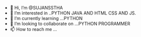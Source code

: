 - 👋 Hi, I’m @SUJANSSTHA
- 👀 I’m interested in ..PYTHON JAVA AND HTML CSS AND JS.
- 🌱 I’m currently learning ...PYTHON
- 💞️ I’m looking to collaborate on ...PYTHON PROGRAMMER 
- 📫 How to reach me ...

<!---
SUJANSSTHA/SUJANSSTHA is a ✨ special ✨ repository because its `README.md` (this file) appears on your GitHub profile.
You can click the Preview link to take a look at your changes.
--->
